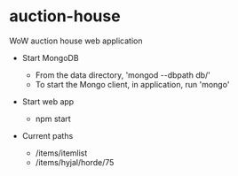 auction-house
=============

WoW auction house web application

* Start MongoDB
    - From the data directory, 'mongod --dbpath db/'
    - To start the Mongo client, in application, run 'mongo'

* Start web app
    - npm start

* Current paths
    - /items/itemlist
    - /items/hyjal/horde/75
